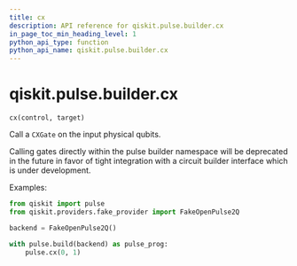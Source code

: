 ```yaml
---
title: cx
description: API reference for qiskit.pulse.builder.cx
in_page_toc_min_heading_level: 1
python_api_type: function
python_api_name: qiskit.pulse.builder.cx
---
```


# qiskit.pulse.builder.cx

<span id="qiskit.pulse.builder.cx" />

`cx(control, target)`

Call a `CXGate` on the input physical qubits.

<Admonition title="Note" type="note">
  Calling gates directly within the pulse builder namespace will be deprecated in the future in favor of tight integration with a circuit builder interface which is under development.
</Admonition>

Examples:

```python
from qiskit import pulse
from qiskit.providers.fake_provider import FakeOpenPulse2Q

backend = FakeOpenPulse2Q()

with pulse.build(backend) as pulse_prog:
    pulse.cx(0, 1)
```

